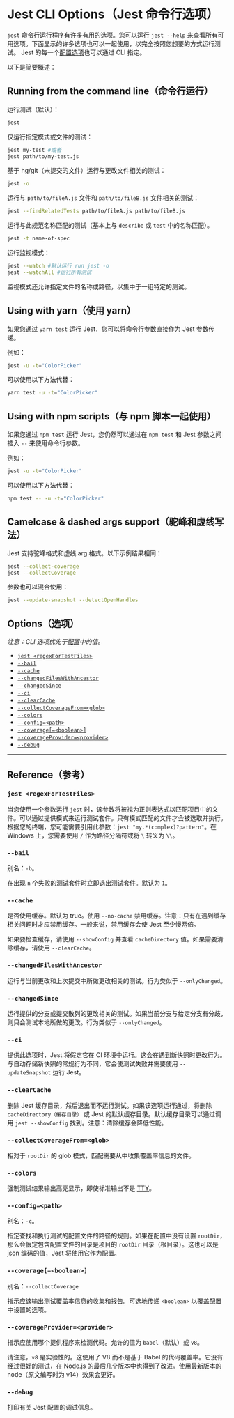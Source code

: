 # Jest CLI Options（Jest 命令行选项）

`jest` 命令行运行程序有许多有用的选项。您可以运行 `jest --help` 来查看所有可用选项。下面显示的许多选项也可以一起使用，以完全按照您想要的方式运行测试。 Jest 的每一个[配置选项](/apis/ConfiguringJest.md)也可以通过 CLI 指定。

以下是简要概述：

## Running from the command line（命令行运行）

运行测试（默认）：

```zsh
jest
```

仅运行指定模式或文件的测试：

```zsh
jest my-test #或者
jest path/to/my-test.js
```

基于 hg/git（未提交的文件）运行与更改文件相关的测试：

```zsh
jest -o
```

运行与 `path/to/fileA.js` 文件和 `path/to/fileB.js` 文件相关的测试：

```zsh
jest --findRelatedTests path/to/fileA.js path/to/fileB.js
```

运行与此规范名称匹配的测试（基本上与 `describe` 或 `test` 中的名称匹配）。

```zsh
jest -t name-of-spec
```

运行监视模式：

```zsh
jest --watch #默认运行 run jest -o
jest --watchAll #运行所有测试
```

监视模式还允许指定文件的名称或路径，以集中于一组特定的测试。

## Using with yarn（使用 yarn）

如果您通过 `yarn test` 运行 Jest，您可以将命令行参数直接作为 Jest 参数传递。

例如：

```zsh
jest -u -t="ColorPicker"
```

可以使用以下方法代替：

```zsh
yarn test -u -t="ColorPicker"
```

## Using with npm scripts（与 npm 脚本一起使用）

如果您通过 `npm test` 运行 Jest，您仍然可以通过在 `npm test` 和 Jest 参数之间插入 `--` 来使用命令行参数。

例如：

```zsh
jest -u -t="ColorPicker"
```

可以使用以下方法代替：

```zsh
npm test -- -u -t="ColorPicker"
```

## Camelcase & dashed args support（驼峰和虚线写法）

Jest 支持驼峰格式和虚线 arg 格式。以下示例结果相同：

```zsh
jest --collect-coverage
jest --collectCoverage
```

参数也可以混合使用：

```zsh
jest --update-snapshot --detectOpenHandles
```

## Options（选项）

_注意：CLI 选项优先于[配置](/apis/ConfiguringJest.md)中的值。_

- [`jest <regexForTestFiles>`](#jest-regexfortestfiles)
- [`--bail`](#--bail)
- [`--cache`](#--cache)
- [`--changedFilesWithAncestor`](#--changedfileswithancestor)
- [`--changedSince`](#--changedsince)
- [`--ci`](#--ci)
- [`--clearCache`](#--clearcache)
- [`--collectCoverageFrom=<glob>`](#--collectcoveragefromglob)
- [`--colors`](#--colors)
- [`--config=<path>`](#--configpath)
- [`--coverage[=<boolean>]`](#--coverageboolean)
- [`--coverageProvider=<provider>`](#--coverageproviderprovider)
- [`--debug`](#--debug)

---

## Reference（参考）

### `jest <regexForTestFiles>`

当您使用一个参数运行 `jest` 时，该参数将被视为正则表达式以匹配项目中的文件。可以通过提供模式来运行测试套件。只有模式匹配的文件才会被选取并执行。根据您的终端，您可能需要引用此参数：`jest "my.*(complex)?pattern"`。在 Windows 上，您需要使用 `/` 作为路径分隔符或将 `\` 转义为 `\\`。

### `--bail`

别名：`-b`。

在出现 `n` 个失败的测试套件时立即退出测试套件。默认为 `1`。

### `--cache`

是否使用缓存。默认为 true。使用 `--no-cache` 禁用缓存。注意：只有在遇到缓存相关问题时才应禁用缓存。一般来说，禁用缓存会使 Jest 至少慢两倍。

如果要检查缓存，请使用 `--showConfig` 并查看 `cacheDirectory` 值。如果需要清除缓存，请使用 `--clearCache`。

### `--changedFilesWithAncestor`

运行与当前更改和上次提交中所做更改相关的测试。行为类似于 `--onlyChanged`。

### `--changedSince`

运行提供的分支或提交散列的更改相关的测试。如果当前分支与给定分支有分歧，则只会测试本地所做的更改。行为类似于 `--onlyChanged`。

### `--ci`

提供此选项时，Jest 将假定它在 CI 环境中运行。这会在遇到新快照时更改行为。与自动存储新快照的常规行为不同，它会使测试失败并需要使用 `--updateSnapshot` 运行 Jest。

### `--clearCache`

删除 Jest 缓存目录，然后退出而不运行测试。如果该选项运行通过，将删除 `cacheDirectory（缓存目录）` 或 Jest 的默认缓存目录。默认缓存目录可以通过调用 `jest --showConfig` 找到。注意：清除缓存会降低性能。

### `--collectCoverageFrom=<glob>`

相对于 `rootDir` 的 glob 模式，匹配需要从中收集覆盖率信息的文件。

### `--colors`

强制测试结果输出高亮显示，即使标准输出不是 [TTY](https://baike.baidu.com/item/TTY)。

### `--config=<path>`

别名：`-c`。

指定查找和执行测试的配置文件的路径的规则。如果在配置中没有设置 `rootDir`，那么会假定包含配置文件的目录是项目的 `rootDir` 目录（根目录）。这也可以是 json 编码的值，Jest 将使用它作为配置。

### `--coverage[=<boolean>]`

别名：`--collectCoverage`

指示应该输出测试覆盖率信息的收集和报告。可选地传递 `<boolean>` 以覆盖配置中设置的选项。

### `--coverageProvider=<provider>`

指示应使用哪个提供程序来检测代码。允许的值为 `babel`（默认）或 `v8`。

请注意，`v8` 是实验性的。这使用了 V8 而不是基于 Babel 的代码覆盖率。它没有经过很好的测试，在 Node.js 的最后几个版本中也得到了改进。使用最新版本的 node（原文编写时为 v14）效果会更好。

### `--debug`

打印有关 Jest 配置的调试信息。

